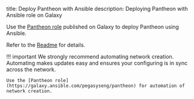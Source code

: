 title: Deploy Pantheon with Ansible 
description: Deploying Pantheon with Ansible role on Galaxy 
<!--- END of page meta data -->

Use the [Pantheon role](https://galaxy.ansible.com/pegasyseng/pantheon) published on Galaxy to deploy Pantheon using Ansible. 

Refer to the [Readme](https://galaxy.ansible.com/pegasyseng/pantheon) for details.  

!!! important
    We strongly recommend automating network creation. Automating makes updates easy and ensures your
    configuring is in sync across the network. 
    
    Use the [Pantheon role](https://galaxy.ansible.com/pegasyseng/pantheon) for automation of network creation. 